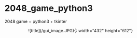 # 2048_game_python3

2048 game + python3 + tkinter

<center>![title](/gui_image.JPG){: width="432" height="612"}</center>
